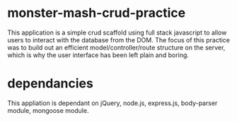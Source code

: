 # monster-mash-crud-practice
This application is a simple crud scaffold using full stack javascript to allow users to interact with the database
from the DOM. The focus of this practice was to build out an efficient model/controller/route structure on the server,
which is why the user interface has been left plain and boring.
 # dependancies
This appliation is dependant on jQuery, node.js, express.js, body-parser module, mongoose module.